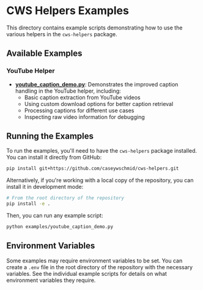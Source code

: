 # CWS Helpers Examples

This directory contains example scripts demonstrating how to use the various helpers in the `cws-helpers` package.

## Available Examples

### YouTube Helper

- **[youtube_caption_demo.py](youtube_caption_demo.py)**: Demonstrates the improved caption handling in the YouTube helper, including:
  - Basic caption extraction from YouTube videos
  - Using custom download options for better caption retrieval
  - Processing captions for different use cases
  - Inspecting raw video information for debugging

## Running the Examples

To run the examples, you'll need to have the `cws-helpers` package installed. You can install it directly from GitHub:

```bash
pip install git+https://github.com/caseywschmid/cws-helpers.git
```

Alternatively, if you're working with a local copy of the repository, you can install it in development mode:

```bash
# From the root directory of the repository
pip install -e .
```

Then, you can run any example script:

```bash
python examples/youtube_caption_demo.py
```

## Environment Variables

Some examples may require environment variables to be set. You can create a `.env` file in the root directory of the repository with the necessary variables. See the individual example scripts for details on what environment variables they require. 